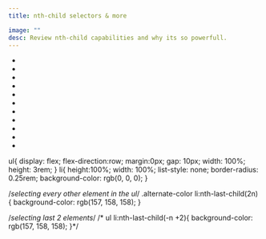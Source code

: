 ```yaml
---
title: nth-child selectors & more

image: ""
desc: Review nth-child capabilities and why its so powerfull. 
---
```


<html-code><ul class="alternate-color">
  <li></li>
  <li></li>
  <li></li>
  <li></li>
  <li></li>
  <li></li>
  <li></li>
  <li></li>
  <li></li>
  <li></li>
  <li></li>
</ul>
</html-code>

<css-code>ul{
  display: flex;
  flex-direction:row;
  margin:0px;
  gap: 10px;
  width: 100%;
  height: 3rem;
}
li{
  height:100%;
  width: 100%;
  list-style: none;
  border-radius: 0.25rem;
  background-color: rgb(0, 0, 0);
} 

/*selecting every other element in the ul*/
.alternate-color li:nth-last-child(2n){ 
  background-color: rgb(157, 158, 158);
}

/*selecting last 2 elements*/
/* ul li:nth-last-child(-n +2){
  background-color: rgb(157, 158, 158);
}*/
</css-code>
